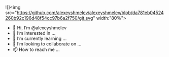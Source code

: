 ![]<img src="https://github.com/alexeyshmelev/alexeyshmelev/blob/da781eb04524260b92c196d48f54cc97b6a2f750/git.svg" width:"80%">
- 👋 Hi, I’m @alexeyshmelev
- 👀 I’m interested in ...
- 🌱 I’m currently learning ...
- 💞️ I’m looking to collaborate on ...
- 📫 How to reach me ...

<!---
alexeyshmelev/alexeyshmelev is a ✨ special ✨ repository because its `README.md` (this file) appears on your GitHub profile.
You can click the Preview link to take a look at your changes.
--->

